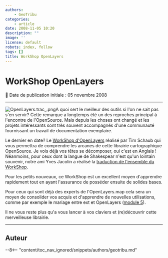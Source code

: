 ```yaml
---
authors:
    - GeoTribu
categories:
    - article
date: 2008-11-05 10:20
description: ""
image: ''
license: default
robots: index, follow
tags: []
title: WorkShop OpenLayers
---
```


# WorkShop OpenLayers

:calendar: Date de publication initiale : 05 novembre 2008

----

![OpenLayers.trac_.png](/sites/default/files/Tuto/img/Blog/OpenLayers/OpenLayers.trac_.png)A quoi sert le meilleur des outils si l'on ne sait pas s'en servir? Cette remarque a longtemps été un des reproches principal à l'encontre de l'OpenSource. Mais depuis les choses ont changé et les projets intéressants sont très souvent accompagnés d'une communauté fournissant un travail de documentation exemplaire.

Le dernier en date? Le [WorkShop d'OpenLayers](http://workshops.opengeo.org/openlayers/intro/doc/en/index.html) réalisé par Tim Schaub qui vous permettra de comprendre les arcanes de cette librairie cartographique OpenSource. Je vois déjà vos têtes se décomposer, oui c'est en Anglais ! Néanmoins, pour ceux dont la langue de Shakespear n'est qu'un lointain souvenir, notre ami Yves Jacolin a réalisé la [traduction de l'ensemble du WorkShop](http://softlibre.gloobe.org/doku.php/openlayers/workshop/introduction).

Pour les petits nouveaux, ce WorkShop est un excellent moyen d'apprendre rapidement tout en ayant l'assurance de posséder ensuite de solides bases.  

Pour ceux qui sont déjà des experts de l'OpenLayers.map cela sera un moyen de consolider vos acquis et d'apprendre de nouvelles utilisations, comme par exemple le mariage entre ext et OpenLayers ([module 5](http://workshops.opengeo.org/openlayers/intro/doc/en/integration.html#integration)).

Il ne vous reste plus qu'a vous lancer à vos claviers et (re)découvrir cette merveilleuse librairie.

----

## Auteur

--8<-- "content/toc_nav_ignored/snippets/authors/geotribu.md"
